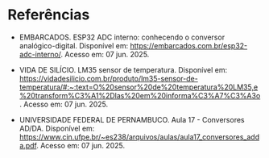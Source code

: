 # Referências

- EMBARCADOS. ESP32 ADC interno: conhecendo o conversor analógico-digital. Disponível em: https://embarcados.com.br/esp32-adc-interno/. Acesso em: 07 jun. 2025.

- VIDA DE SILÍCIO. LM35 sensor de temperatura. Disponível em: https://vidadesilicio.com.br/produto/lm35-sensor-de-temperatura/#:~:text=O%20sensor%20de%20temperatura%20LM35,e%20transform%C3%A1%2Dlas%20em%20informa%C3%A7%C3%A3o. Acesso em: 07 jun. 2025.

- UNIVERSIDADE FEDERAL DE PERNAMBUCO. Aula 17 - Conversores AD/DA. Disponível em: https://www.cin.ufpe.br/~es238/arquivos/aulas/aula17_conversores_adda.pdf. Acesso em: 07 jun. 2025.
